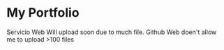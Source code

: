 # My Portfolio
 Servicio Web
 Will upload soon due to much file. Github Web doen't allow me to upload >100 files
